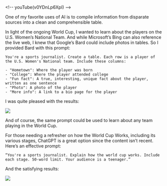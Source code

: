
\<!-- youTube(v0YDnLp6XpI) --\>

One of my favorite uses of AI is to compile information from disparate sources into a clean and comprehensible table.

In light of the ongoing World Cup, I wanted to learn about the players on the U.S. Women’s National Team. And while Microsoft’s Bing can also reference the live web, I knew that Google’s Bard could include photos in tables. So I provided Bard with this prompt:

```
You're a sports journalist. Create a table. Each row is a player of the U.S. Women's National team. Include these columns:

- "Hometown": Where the player was born
- "College": Where the player attended college
- "Fun fact": A true, interesting, unique fact about the player, written as one sentence
- "Photo": A photo of the player
- "More info": A link to a bio page for the player
```
  
I was quite pleased with the results:

![](https://assets.thestreamline.ai/insights/world-cup/world-cup-bard-result.gif)

And of course, the same prompt could be used to learn about any team playing in the World Cup.

For those needing a refresher on how the World Cup Works, including its various stages, ChatGPT is a great option since the content isn’t recent. Here’s an effective prompt:

```
“You're a sports journalist. Explain how the world cup works. Include each stage. 50-word limit. Your audience is a teenager.”
```

And the satisfying results:

![](https://assets.thestreamline.ai/insights/world-cup/world-cup-chatgpt.png)
